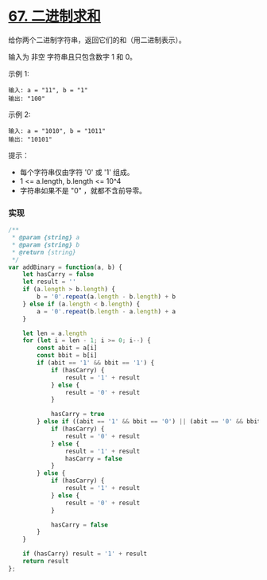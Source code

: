 # [67. 二进制求和](https://leetcode-cn.com/problems/add-binary/)
给你两个二进制字符串，返回它们的和（用二进制表示）。

输入为 非空 字符串且只包含数字 1 和 0。

示例 1:
```
输入: a = "11", b = "1"
输出: "100"
```
示例 2:
```
输入: a = "1010", b = "1011"
输出: "10101"
```

提示：

* 每个字符串仅由字符 '0' 或 '1' 组成。
* 1 <= a.length, b.length <= 10^4
* 字符串如果不是 "0" ，就都不含前导零。

### 实现
```js
/**
 * @param {string} a
 * @param {string} b
 * @return {string}
 */
var addBinary = function(a, b) {
    let hasCarry = false
    let result = ''
    if (a.length > b.length) {
        b = '0'.repeat(a.length - b.length) + b
    } else if (a.length < b.length) {
        a = '0'.repeat(b.length - a.length) + a
    }

    let len = a.length
    for (let i = len - 1; i >= 0; i--) {
        const abit = a[i]
        const bbit = b[i]
        if (abit == '1' && bbit == '1') {
            if (hasCarry) {
                result = '1' + result
            } else {
                result = '0' + result
            }

            hasCarry = true
        } else if ((abit == '1' && bbit == '0') || (abit == '0' && bbit == '1')) {
            if (hasCarry) {
                result = '0' + result
            } else {
                result = '1' + result
                hasCarry = false
            }
        } else {
            if (hasCarry) {
                result = '1' + result
            } else {
                result = '0' + result
            }

            hasCarry = false
        }
    }

    if (hasCarry) result = '1' + result
    return result
};
```
